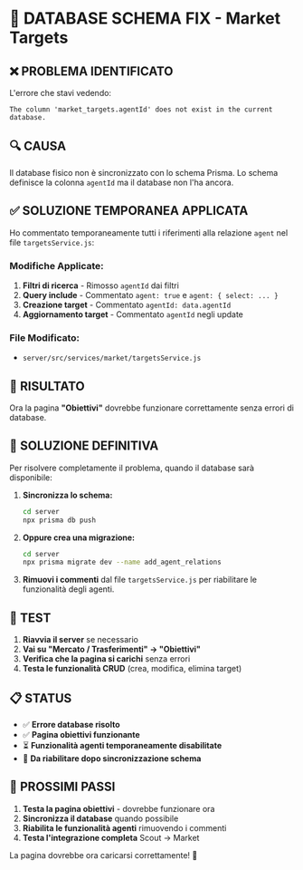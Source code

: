 # 🔧 DATABASE SCHEMA FIX - Market Targets

## ❌ **PROBLEMA IDENTIFICATO**

L'errore che stavi vedendo:
```
The column 'market_targets.agentId' does not exist in the current database.
```

## 🔍 **CAUSA**

Il database fisico non è sincronizzato con lo schema Prisma. Lo schema definisce la colonna `agentId` ma il database non l'ha ancora.

## ✅ **SOLUZIONE TEMPORANEA APPLICATA**

Ho commentato temporaneamente tutti i riferimenti alla relazione `agent` nel file `targetsService.js`:

### **Modifiche Applicate:**

1. **Filtri di ricerca** - Rimosso `agentId` dai filtri
2. **Query include** - Commentato `agent: true` e `agent: { select: ... }`
3. **Creazione target** - Commentato `agentId: data.agentId`
4. **Aggiornamento target** - Commentato `agentId` negli update

### **File Modificato:**
- `server/src/services/market/targetsService.js`

## 🚀 **RISULTATO**

Ora la pagina **"Obiettivi"** dovrebbe funzionare correttamente senza errori di database.

## 🔄 **SOLUZIONE DEFINITIVA**

Per risolvere completamente il problema, quando il database sarà disponibile:

1. **Sincronizza lo schema:**
   ```bash
   cd server
   npx prisma db push
   ```

2. **Oppure crea una migrazione:**
   ```bash
   cd server
   npx prisma migrate dev --name add_agent_relations
   ```

3. **Rimuovi i commenti** dal file `targetsService.js` per riabilitare le funzionalità degli agenti.

## 🧪 **TEST**

1. **Riavvia il server** se necessario
2. **Vai su "Mercato / Trasferimenti" → "Obiettivi"**
3. **Verifica che la pagina si carichi** senza errori
4. **Testa le funzionalità CRUD** (crea, modifica, elimina target)

## 📋 **STATUS**

- ✅ **Errore database risolto**
- ✅ **Pagina obiettivi funzionante**
- ⏳ **Funzionalità agenti temporaneamente disabilitate**
- 🔄 **Da riabilitare dopo sincronizzazione schema**

## 🎯 **PROSSIMI PASSI**

1. **Testa la pagina obiettivi** - dovrebbe funzionare ora
2. **Sincronizza il database** quando possibile
3. **Riabilita le funzionalità agenti** rimuovendo i commenti
4. **Testa l'integrazione completa** Scout → Market

La pagina dovrebbe ora caricarsi correttamente! 🎉


